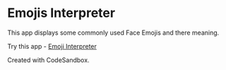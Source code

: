 # Emojis Interpreter  
This app displays some commonly used Face Emojis and there meaning.    

Try this app - [Emoji Interpreter](https://21985.csb.app/)    

Created with CodeSandbox.
